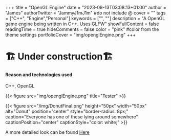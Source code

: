 +++
title = "OpenGL Engine"
date = "2023-09-13T03:08:13+01:00"
author = "James"
authorTwitter = "JammyJ1mJ1m" #do not include @
cover = ""
tags = ["C++", "Engine","Personal"]
keywords = ["", ""]
description = "A OpenGL game engine being written in C++. Uses GLFW"
showFullContent = false
readingTime = true
hideComments = false
color = "pink" #color from the theme settings
portfolioCover = "img/openglEngine.png"
+++

# 🏗️ **Under construction**🏗️

#### Reason and technologies used
C++, OpenGL  

{{< figure src="img/openglEngine.png" title="Tester" >}}

{{< figure src="/img/DonutFinal.png" height="50px" width="50px" alt="Donut" position="center" style="border-radius: 8px;" caption="Everyone has one of these lying around somewhere" captionPosition="center" captionStyle="color: white;" >}}

A more detailed look can be found [Here](https://jammyjimjim.co.uk/posts/opengl-engine/)
